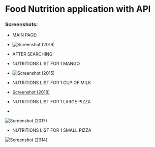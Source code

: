 <h1>Food Nutrition application with API</h1>

<h3>Screenshots:</h3>

- MAIN PAGE:
- ![Screenshot (2016)](https://user-images.githubusercontent.com/63870023/157094463-6d9c48da-463e-401f-ace3-9d0cb4c5baeb.png)

- AFTER SEARCHING:
- NUTRITIONS LIST FOR 1 MANGO

- ![Screenshot (2015)](https://user-images.githubusercontent.com/63870023/157094609-49fd2f71-c63f-476e-8277-fa19fe457b7f.png)

- NUTRITIONS LIST FOR 1 CUP OF MILK

- [Screenshot (2018)](https://user-images.githubusercontent.com/63870023/157094659-d149c2ec-26c7-41a1-8b63-643c497e6911.png)

- NUTRITIONS LIST FOR 1 LARGE PIZZA
- 
![Screenshot (2017)](https://user-images.githubusercontent.com/63870023/157094787-2601c09b-d302-464a-9126-f60ae8113af7.png)

- NUTRITIONS LIST FOR 1 SMALL PIZZA

![Screenshot (2014)](https://user-images.githubusercontent.com/63870023/157094842-800cb2b6-f22e-4e73-a520-2272eee653d3.png)
